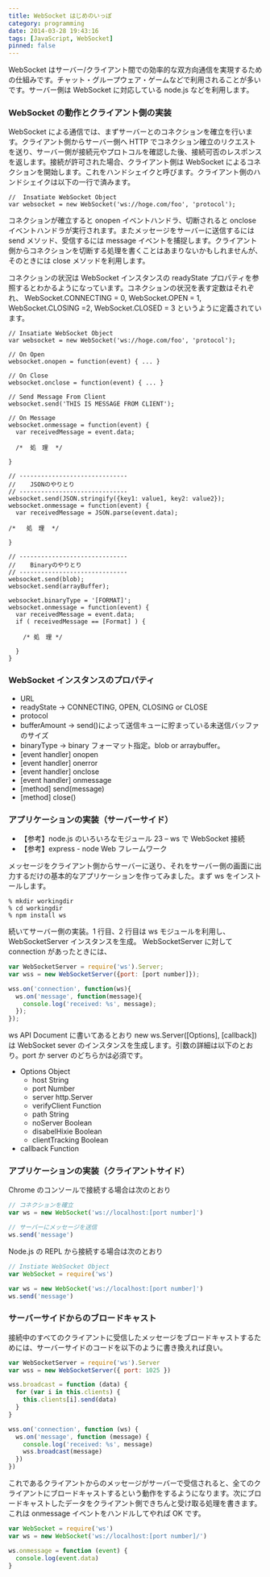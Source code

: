 ```yaml
---
title: WebSocket はじめのいっぽ
category: programming
date: 2014-03-28 19:43:16
tags: [JavaScript, WebSocket]
pinned: false
---
```


WebSocket はサーバー/クライアント間での効率的な双方向通信を実現するための仕組みです。チャット・グループウェア・ゲームなどで利用されることが多いです。サーバー側は WebSocket に対応している node.js などを利用します。

### WebSocket の動作とクライアント側の実装

WebSocket による通信では、まずサーバーとのコネクションを確立を行います。クライアント側からサーバー側へ HTTP でコネクション確立のリクエストを送り、サーバー側が接続元やプロトコルを確認した後、接続可否のレスポンスを返します。接続が許可された場合、クライアント側は WebSocket によるコネクションを開始します。これをハンドシェイクと呼びます。クライアント側のハンドシェイクは以下の一行で済みます。

```
//  Insatiate WebSocket Object
var websocket = new WebSocket('ws://hoge.com/foo', 'protocol');
```

コネクションが確立すると onopen イベントハンドラ、切断されると onclose イベントハンドラが実行されます。またメッセージをサーバーに送信するには send メソッド、受信するには message イベントを捕捉します。クライアント側からコネクションを切断する処理を書くことはあまりないかもしれませんが、そのときには close メソッドを利用します。

コネクションの状況は WebSocket インスタンスの readyState プロパティを参照するとわかるようになっています。コネクションの状況を表す定数はそれぞれ、 WebSocket.CONNECTING = 0, WebSocket.OPEN = 1, WebSocket.CLOSING =2, WebSocket.CLOSED = 3 というように定義されています。

```
// Insatiate WebSocket Object
var websocket = new WebSocket('ws://hoge.com/foo', 'protocol');

// On Open
websocket.onopen = function(event) { ... }

// On Close
websocket.onclose = function(event) { ... }

// Send Message From Client
websocket.send('THIS IS MESSAGE FROM CLIENT');

// On Message
websocket.onmessage = function(event) {
  var receivedMessage = event.data;

  /*  処　理  */

}

// ------------------------------
//    JSONのやりとり
// ------------------------------
websocket.send(JSON.stringify({key1: value1, key2: value2});
websocket.onmessage = function(event) {
  var receivedMessage = JSON.parse(event.data);

/*   処　理  */

}

// ------------------------------
//    Binaryのやりとり
// ------------------------------
websocket.send(blob);
websocket.send(arrayBuffer);

websocket.binaryType = '[FORMAT]';
websocket.onmessage = function(event) {
  var receivedMessage = event.data;
  if ( receivedMessage == [Format] ) {

    /* 処　理 */

  }
}
```

### WebSocket インスタンスのプロパティ

- URL
- readyState -> CONNECTING, OPEN, CLOSING or CLOSE
- protocol
- bufferAmount -> send()によって送信キューに貯まっている未送信バッファのサイズ
- binaryType -> binary フォーマット指定。blob or arraybuffer。
- [event handler] onopen
- [event handler] onerror
- [event handler] onclose
- [event handler] onmessage
- [method] send(message)
- [method] close()

### アプリケーションの実装（サーバーサイド）

- 【参考】node.js のいろいろなモジュール 23 – ws で WebSocket 接続
- 【参考】express - node Web フレームワーク

メッセージをクライアント側からサーバーに送り、それをサーバー側の画面に出力するだけの基本的なアプリケーションを作ってみました。まず ws をインストールします。

```
% mkdir workingdir
% cd workingdir
% npm install ws
```

続いてサーバー側の実装。1 行目、2 行目は ws モジュールを利用し、WebSocketServer インスタンスを生成。 WebSocketServer に対して connection があったときには、

```js
var WebSocketServer = require('ws').Server;
var wss = new WebSocketServer({port: [port number]});

wss.on('connection', function(ws){
  ws.on('message', function(message){
    console.log('received: %s', message);
  });
});
```

ws API Document に書いてあるとおり new ws.Server([Options], [callback])は WebSocket sever のインスタンスを生成します。引数の詳細は以下のとおり。port か server のどちらかは必須です。

- Options Object
  - host String
  - port Number
  - server http.Server
  - verifyClient Function
  - path String
  - noServer Boolean
  - disabelHixie Boolean
  - clientTracking Boolean
- callback Function

### アプリケーションの実装（クライアントサイド）

Chrome のコンソールで接続する場合は次のとおり

```js
// コネクションを確立
var ws = new WebSocket('ws://localhost:[port number]')

// サーバーにメッセージを送信
ws.send('message')
```

Node.js の REPL から接続する場合は次のとおり

```js
// Instiate WebSocket Object
var WebSocket = require('ws')

var ws = new WebSocket('ws://localhost:[port number]')
ws.send('message')
```

### サーバーサイドからのブロードキャスト

接続中のすべてのクライアントに受信したメッセージをブロードキャストするためには、サーバーサイドのコードを以下のように書き換えれば良い。

```js
var WebSocketServer = require('ws').Server
var wss = new WebSocketServer({ port: 1025 })

wss.broadcast = function (data) {
  for (var i in this.clients) {
    this.clients[i].send(data)
  }
}

wss.on('connection', function (ws) {
  ws.on('message', function (message) {
    console.log('received: %s', message)
    wss.broadcast(message)
  })
})
```

これであるクライアントからのメッセージがサーバーで受信されると、全てのクライアントにブロードキャストするという動作をするようになります。次にブロードキャストしたデータをクライアント側できちんと受け取る処理を書きます。これは onmessage イベントをハンドルしてやれば OK です。

```js
var WebSocket = require('ws')
var ws = new WebSocket('ws://localhost:[port number]/')

ws.onmessage = function (event) {
  console.log(event.data)
}
```
